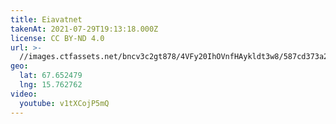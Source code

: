 ```yaml
---
title: Eiavatnet
takenAt: 2021-07-29T19:13:18.000Z
license: CC BY-ND 4.0
url: >-
  //images.ctfassets.net/bncv3c2gt878/4VFy20IhOVnfHAykldt3w8/587cd373a21f473a0cd24915a3e9e691/IMG_20210729_211318
geo:
  lat: 67.652479
  lng: 15.762762
video:
  youtube: v1tXCojP5mQ
---
```

